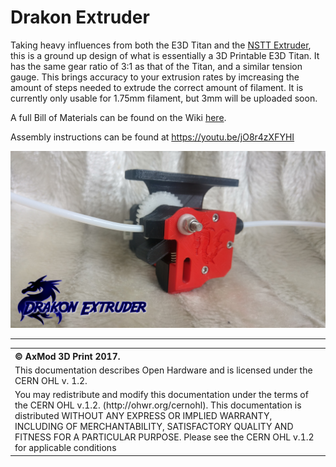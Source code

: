 # Drakon Extruder

Taking heavy influences from both the E3D Titan and the <a href="http://www.thingiverse.com/thing:2090259">NSTT Extruder</a>, this is a ground up design of what is essentially a 3D Printable E3D Titan. It has the same gear ratio of 3:1 as that of the Titan, and a similar tension gauge. This brings accuracy to your extrusion rates by imcreasing the amount of steps needed to extrude the correct amount of filament. It is currently only usable for 1.75mm filament, but 3mm will be uploaded soon.

A full Bill of Materials can be found on the Wiki <a href=https://github.com/AxMod3DPrint/Drakon-Extruder/wiki/Bill-of-Materials>here</a>.

Assembly instructions can be found at https://youtu.be/jO8r4zXFYHI

<img src="https://raw.githubusercontent.com/AxMod3DPrint/Drakon-Extruder/master/Images/Drakon2.jpg" />

<hr />
<table border="0px">
<th align="left">
&copy; AxMod 3D Print 2017.
</th>
<tr>
<td>
This documentation describes Open Hardware and is licensed under the CERN OHL v. 1.2.
</td>
</tr>
<tr>
<td>
You may redistribute and modify this documentation under the terms of the
CERN OHL v.1.2. (http://ohwr.org/cernohl). This documentation is distributed
WITHOUT ANY EXPRESS OR IMPLIED WARRANTY, INCLUDING OF
MERCHANTABILITY, SATISFACTORY QUALITY AND FITNESS FOR A
PARTICULAR PURPOSE. Please see the CERN OHL v.1.2 for applicable
conditions
</td>
</tr>
</table>
